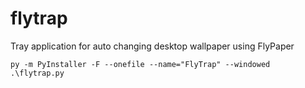 # flytrap
Tray application for auto changing desktop wallpaper using FlyPaper

```
py -m PyInstaller -F --onefile --name="FlyTrap" --windowed .\flytrap.py
```